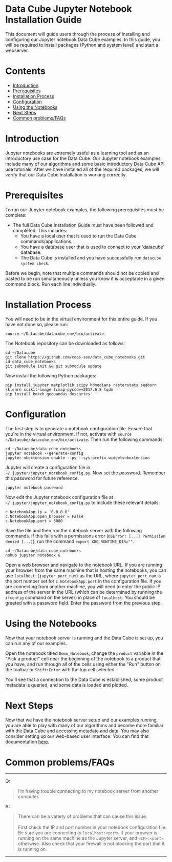 ﻿Data Cube Jupyter Notebook Installation Guide
=================

This document will guide users through the process of installing and configuring our Jupyter notebook Data Cube examples. In this guide, you will be required to install packages (Python and system level) and start a webserver.

Contents
=================

  * [Introduction](#introduction)
  * [Prerequisites](#prerequisites)
  * [Installation Process](#installation_process)
  * [Configuration](#configuration)
  * [Using the Notebooks](#using_notebooks)
  * [Next Steps](#next_steps)
  * [Common problems/FAQs](#faqs)

<a name="introduction"></a> Introduction
========  
Jupyter notebooks are extremely useful as a learning tool and as an introductory use case for the Data Cube. Our Jupyter notebook examples include many of our algorithms and some basic introductory Data Cube API use tutorials. After we have installed all of the required packages, we will verify that our Data Cube installation is working correctly.  

<a name="prerequisites"></a> Prerequisites
========  

To run our Jupyter notebook examples, the following prerequisites must be complete:

* The full Data Cube Installation Guide must have been followed and completed. This includes:
  * You have a local user that is used to run the Data Cube commands/applications.
  * You have a database user that is used to connect to your 'datacube' database.
  * The Data Cube is installed and you have successfully run `datacube system check`.

Before we begin, note that multiple commands should not be copied and pasted to be run simultaneously unless you know 
it is acceptable in a given command block. Run each line individually.

<a name="installation_process"></a> Installation Process
========  

You will need to be in the virtual environment for this entire guide. If you have not done so, please run:

```
source ~/Datacube/datacube_env/bin/activate
```

The Notebook repository can be downloaded as follows:

```
cd ~/Datacube
git clone https://github.com/ceos-seo/data_cube_notebooks.git
cd data_cube_notebooks
git submodule init && git submodule update
```

Now install the following Python packages:

```
pip install jupyter matplotlib scipy hdmedians rasterstats seaborn sklearn scikit-image lcmap-pyccd==2017.6.8 tqdm
pip install bokeh geopandas descartes
```

<a name="configuration"></a> Configuration
========  

The first step is to generate a notebook configuration file. 
Ensure that you're in the virtual environment. If not, activate with `source ~/Datacube/datacube_env/bin/activate`.
Then run the following commands:

```
cd ~/Datacube/data_cube_notebooks
jupyter notebook --generate-config
jupyter nbextension enable --py --sys-prefix widgetsnbextension
```

Jupyter will create a configuration file in `~/.jupyter/jupyter_notebook_config.py`. 
Now set the password. Remember this password for future reference.

```
jupyter notebook password
```

Now edit the Jupyter notebook configuration file at `~/.jupyter/jupyter_notebook_config.py` to include these relevant details:

```
c.NotebookApp.ip = '0.0.0.0'
c.NotebookApp.open_browser = False
c.NotebookApp.port = 8080
```

Save the file and then run the notebook server with the following commands.
If this fails with a permissions error (`OSError: [...] Permission denied [...]`),
run the command `export XDG_RUNTIME_DIR=""`.

```
cd ~/Datacube/data_cube_notebooks
nohup jupyter notebook &
```

Open a web browser and navigate to the notebook URL. If you are running your browser from the same machine that is 
hosting the notebooks, you can use `localhost:{jupyter_port_num}` as the URL, where `jupyter_port_num` is the port number set for `c.NotebookApp.port` in the configuration file.
If you are connecting from another machine, you will need to enter the public IP address of the server in the URL (which can be determined by running the `ifconfig` command on the server) in place of `localhost`. 
You should be greeted with a password field. Enter the password from the previous step.

<a name="using_notebooks"></a> Using the Notebooks
========  

Now that your notebook server is running and the Data Cube is set up, you can run any of our examples.

Open the notebook titled `Demo_Notebook`, change the `product` variable in the "Pick a product" cell near the beginning of the notebook to a product that you have, 
and run through all of the cells using either the "Run" button on the toolbar or `Shift+Enter` with the top cell selected.

You'll see that a connection to the Data Cube is established, some product metadata is queried, and some data is loaded and plotted.

<a name="next_steps"></a> Next Steps
========  
Now that we have the notebook server setup and our examples running, you are able to play with many of our algorithms and become more familiar with the Data Cube and accessing metadata and data. 
You may also consider setting up our web-based user interface. You can find that documentation [here](./ui_install.md).

<a name="faqs"></a> Common problems/FAQs
========  
----  

Q: 	
 >I’m having trouble connecting to my notebook server from another computer.

A:  
>	There can be a variety of problems that can cause this issue.<br><br>
    First check the IP and port number in your notebook configuration file.
    Be sure you are connecting to `localhost:<port>` if your browser is running on the same
    machine as the Jupyter server, and `<IP>:<port>` otherwise. 
    Also check that your firewall is not blocking the port that it is running on.

---  
